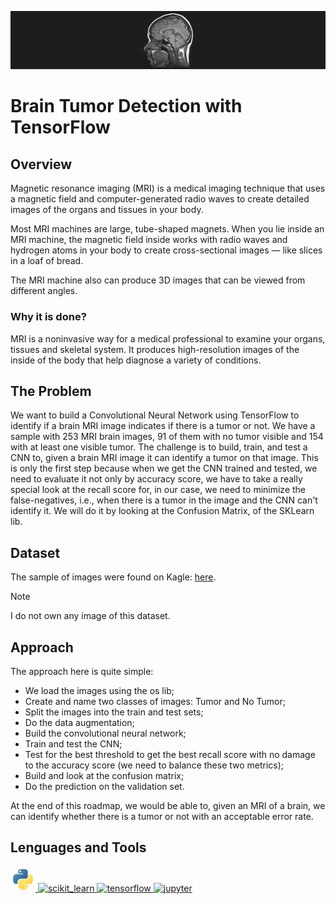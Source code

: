 ![alt text](https://github.com/dennerbocardi/brain_tumor_detection/blob/main/images/mri_image.png)
# Brain Tumor Detection with TensorFlow 

## Overview
Magnetic resonance imaging (MRI) is a medical imaging technique that uses a magnetic field and computer-generated radio waves to create detailed images of the organs and tissues in your body.

Most MRI machines are large, tube-shaped magnets. When you lie inside an MRI machine, the magnetic field inside works with radio waves and hydrogen atoms in your body to create cross-sectional images — like slices in a loaf of bread.

The MRI machine also can produce 3D images that can be viewed from different angles.

### Why it is done?
MRI is a noninvasive way for a medical professional to examine your organs, tissues and skeletal system. It produces high-resolution images of the inside of the body that help diagnose a variety of conditions.

## The Problem
We want to build a Convolutional Neural Network using TensorFlow to identify if a brain MRI image indicates if there is a tumor or not. We have a sample with 253 MRI brain images, 91 of them with no tumor visible and 154 with at least one visible tumor. The challenge is to build, train, and test a CNN to, given a brain MRI image it can identify a tumor on that image. This is only the first step because when we get the CNN trained and tested, we need to evaluate it not only by accuracy score, we have to take a really special look at the recall score for, in our case, we need to minimize the false-negatives, i.e., when there is a tumor in the image and the CNN can't identify it. We will do it by looking at the Confusion Matrix, of the SKLearn lib. 

## Dataset
The sample of images were found on Kagle: [here](https://www.kaggle.com/datasets/navoneel/brain-mri-images-for-brain-tumor-detection).

>[!NOTE]
>I do not own any image of this dataset.


## Approach
The approach here is quite simple: 
- We load the images using the os lib;
- Create and name two classes of images: Tumor and No Tumor;
- Split the images into the train and test sets;
- Do the data augmentation;
- Build the convolutional neural network;
- Train and test the CNN;
- Test for the best threshold to get the best recall score with no damage to the  accuracy score (we need to balance these two metrics);
- Build and look at the confusion matrix;
- Do the prediction on the validation set.<p>

At the end of this roadmap, we would be able to, given an MRI of a brain, we can identify whether there is a tumor or not with an acceptable error rate.

## Lenguages and Tools
<p align="left">  <a href="https://www.python.org" target="_blank" rel="noreferrer"> <img src="https://raw.githubusercontent.com/devicons/devicon/master/icons/python/python-original.svg" alt="python" width="40" height="40"/> </a><a href="https://scikit-learn.org/" target="_blank" rel="noreferrer"> <img src="https://upload.wikimedia.org/wikipedia/commons/0/05/Scikit_learn_logo_small.svg" alt="scikit_learn" width="40" height="40"/> </a><a href="https://www.tensorflow.org" target="_blank" rel="noreferrer"> <img src="https://www.vectorlogo.zone/logos/tensorflow/tensorflow-icon.svg" alt="tensorflow" width="40" height="40"/> </a> <a href="https://jupyter.org/" target="_blank" rel="noreferrer"> <img src="https://upload.wikimedia.org/wikipedia/commons/3/38/Jupyter_logo.svg" alt="jupyter" width="40" height="40"/> </a>
